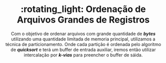 <h1 align="center">:rotating_light: Ordenação de Arquivos Grandes de Registros </h1>
<p align="center">
 Com o objetivo de ordenar arquivos com grande quantidade de <b><i>bytes</i></b> utilizando uma quantidade limitada de memoria principal, utilizamos a técnica de particionamento. Onde cada partição é ordenada pelo algoritmo de <b><i>quicksort</i></b> e terá um buffer de entrada auxiliar, iremos então utilizar intercalação por <b><i>k-vias</i></b> para preencher o buffer de sáida.
 </p>
<p align="center">
<img src="https://img.shields.io/github/repo-size/jhonatancunha/ed2_k-way_merge" alt="">
<img src="https://img.shields.io/github/license/jhonatancunha/ed2_k-way_merge" alt="">
<img src="https://img.shields.io/github/last-commit/jhonatancunha/ed2_k-way_merge" alt="">
</p>

<br>
